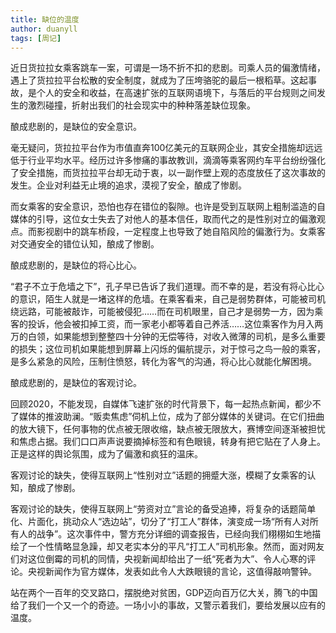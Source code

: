 ```yaml
---
title: 缺位的温度
author: duanyll
tags: [周记]
---
```


近日货拉拉女乘客跳车一案，可谓是一场不折不扣的悲剧。司乘人员的偏激情绪，遇上了货拉拉平台松散的安全制度，就成为了压垮骆驼的最后一根稻草。这起事故，是个人的安全和收益，在高速扩张的互联网语境下，与落后的平台规则之间发生的激烈碰撞，折射出我们的社会现实中的种种落差缺位现象。

酿成悲剧的，是缺位的安全意识。

毫无疑问，货拉拉平台作为市值直奔100亿美元的互联网企业，其安全措施却远远低于行业平均水平。经历过许多惨痛的事故教训，滴滴等乘客网约车平台纷纷强化了安全措施，而货拉拉平台却无动于衷，以一副作壁上观的态度放任了这次事故的发生。企业对利益无止境的追求，漠视了安全，酿成了惨剧。

而女乘客的安全意识，恐怕也存在错位的裂隙。也许是受到互联网上粗制滥造的自媒体的引导，这位女士失去了对他人的基本信任，取而代之的是性别对立的偏激观点。而影视剧中的跳车桥段，一定程度上也导致了她自陷风险的偏激行为。女乘客对交通安全的错位认知，酿成了惨剧。

酿成悲剧的，是缺位的将心比心。

“君子不立于危墙之下”，孔子早已告诉了我们道理。而不幸的是，若没有将心比心的意识，陌生人就是一堵这样的危墙。在乘客看来，自己是弱势群体，可能被司机绕远路，可能被敲诈，可能被侵犯……而在司机眼里，自己才是弱势一方，因为乘客的投诉，他会被扣掉工资，而一家老小都等着自己养活……这位乘客作为月入两万的白领，如果能想到整整四十分钟的无偿等待，对收入微薄的司机，是多么重要的损失；这位司机如果能想到屏幕上闪烁的偏航提示，对于惊弓之鸟一般的乘客，是多么紧急的风险，压制住愤怒，转化为客气的沟通，将心比心就能化解困境。

酿成悲剧的，是缺位的客观讨论。

回顾2020，不能发现，自媒体飞速扩张的时代背景下，每一起热点新闻，都少不了媒体的推波助澜。“贩卖焦虑”伺机上位，成为了部分媒体的关键词。在它们扭曲的放大镜下，任何事物的优点被无限收缩，缺点被无限放大，赛博空间逐渐被担忧和焦虑占据。我们口口声声说要摘掉标签和有色眼镜，转身有把它贴在了人身上。正是这样的舆论氛围，成为了偏激和疯狂的温床。

客观讨论的缺失，使得互联网上“性别对立”话题的拥蹙大涨，模糊了女乘客的认知，酿成了惨剧。

客观讨论的缺失，使得互联网上“劳资对立”言论的备受追捧，将复杂的话题简单化、片面化，挑动众人“选边站”，切分了“打工人”群体，演变成一场“所有人对所有人的战争”。这次事件中，警方充分详细的调查报告，已经向我们栩栩如生地描绘了一个性情略显急躁，却又老实本分的平凡“打工人”司机形象。然而，面对网友们对这位倒霉的司机的同情，央视新闻却给出了一纸“死者为大”、令人心寒的评论。央视新闻作为官方媒体，发表如此令人大跌眼镜的言论，这值得敲响警钟。

站在两个一百年的交叉路口，摆脱绝对贫困，GDP迈向百万亿大关，腾飞的中国给了我们一个又一个的奇迹。一场小小的事故，又警示着我们，要给发展以应有的温度。
